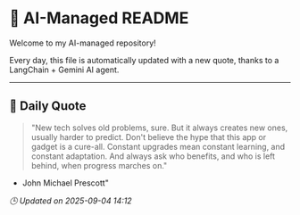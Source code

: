 # 🧠 AI-Managed README

Welcome to my AI-managed repository!

Every day, this file is automatically updated with a new quote, thanks to a LangChain + Gemini AI agent.

---

## 📅 Daily Quote

> "New tech solves old problems, sure. But it always creates new ones, usually harder to predict. Don't believe the hype that this app or gadget is a cure-all. Constant upgrades mean constant learning, and constant adaptation. And always ask who benefits, and who is left behind, when progress marches on."
- John Michael Prescott"

*🕒 Updated on 2025-09-04 14:12*